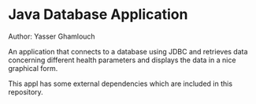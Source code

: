 # Java Database Application

Author: Yasser Ghamlouch

An application that connects to a database using JDBC and retrieves data concerning different health parameters and displays the data in a nice graphical form.

This appl has some external dependencies which are included in this repository.
